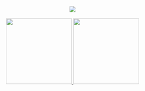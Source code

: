 <br/>

<div align="center">
  <a href="https://github.com/elf-alchemist">
    <img src="https://skillicons.dev/icons?i=html,css,javascript,typescript,vite,tailwind,nodejs,bash,linux,git,vscode&theme=dark" />
  </a>
</div>

<br/>

<div align="center">
  <a href="https://github.com/elf-alchemist">
    <img height="180em" src="https://github-readme-stats.vercel.app/api/top-langs/?username=elf-alchemist&layout=compact&langs_count=6&theme=dark"/>
  </a>
  <a href="https://github.com/elf-alchemist">
    <img height="180em" src="https://github-readme-stats.vercel.app/api?username=elf-alchemist&show_icons=true&theme=dark&include_all_commits=true"/>
  </a>
</div>

<br/>

